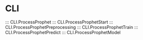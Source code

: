 # CLI 
::: CLI.ProcessProphet
::: CLI.ProcessProphetStart
::: CLI.ProcessProphetPreprocessing
::: CLI.ProcessProphetTrain
::: CLI.ProcessProphetPredict
::: CLI.ProcessProphetModel